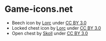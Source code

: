 # Game-icons.net

- Beech icon by [Lorc](https://lorcblog.blogspot.com/) under [CC BY 3.0](http://creativecommons.org/licenses/by/3.0/)
- Locked chest icon by [Lorc](https://lorcblog.blogspot.com/) under [CC BY 3.0](http://creativecommons.org/licenses/by/3.0/)
- Open chest by [Skoll](https://game-icons.net/) under [CC BY 3.0](http://creativecommons.org/licenses/by/3.0/)